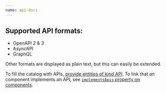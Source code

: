 ```yaml
---
name: api-docs
---
```


## Supported API formats:

- OpenAPI 2 & 3
- AsyncAPI
- GraphQL

Other formats are displayed as plain text, but this can easily be extended.

To fill the catalog with APIs, [provide entities of kind API](https://backstage.io/docs/features/software-catalog/descriptor-format#kind-api).
To link that an component implements an API, see [`implementsApis` property on components](https://backstage.io/docs/features/software-catalog/descriptor-format#specimplementsapis-optional).
